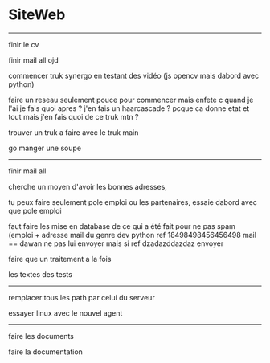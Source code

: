 # SiteWeb

-------------------------------------------------------

finir le cv

finir mail all ojd

commencer truk synergo en testant des vidéo (js opencv mais dabord avec python)

faire un reseau seulement pouce pour commencer mais enfete c quand je l'ai je fais quoi apres ? j'en fais un haarcascade ? pcque ca donne etat et tout mais j'en fais quoi de ce truk mtn ?

trouver un truk a faire avec le truk main

go manger une soupe

-------------------------------------------------

finir mail all

cherche un moyen d'avoir les bonnes adresses,

tu peux faire seulement pole emploi ou les partenaires, essaie dabord avec que pole emploi

faut faire les mise en database de ce qui a été fait pour ne pas spam (emploi + adresse mail du genre dev python ref 18498498456456498 mail == dawan ne pas lui envoyer mais si ref dzadazddazdaz envoyer

faire que un traitement a la fois

les textes des tests

----------------------------------------

remplacer tous les path par celui du serveur

essayer linux avec le nouvel agent

-----------------------------------------


faire les documents

faire la documentation


